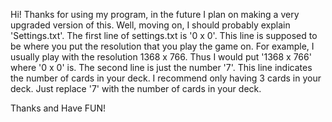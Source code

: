 Hi! Thanks for using my program, in the future I plan on making a very upgraded version of this. 
Well, moving on, I should probably explain 'Settings.txt'. 
The first line of settings.txt is '0 x 0'. 
This line is supposed to be where you put the resolution that you play the game on. 
For example, I usually play with the resolution 1368 x 766. 
Thus I would put '1368 x 766' where '0 x 0' is. 
The second line is just the number '7'. 
This line indicates the number of cards in your deck. 
I recommend only having 3 cards in your deck. 
Just replace '7' with the number of cards in your deck. 

Thanks and Have FUN!
